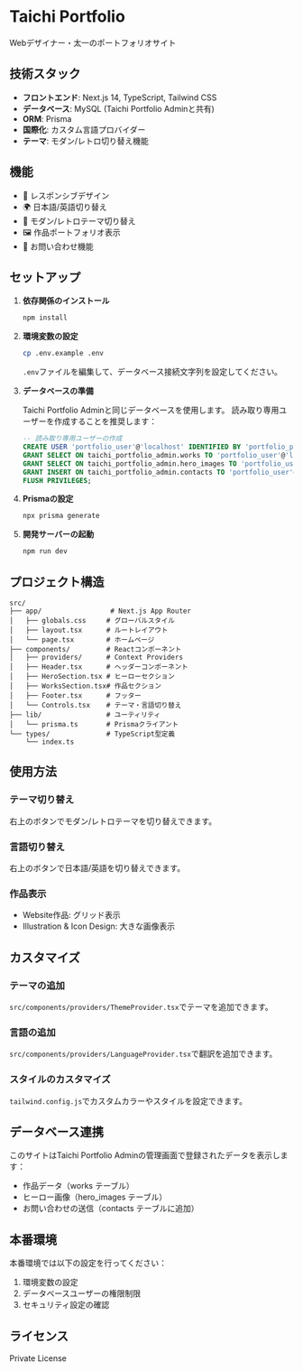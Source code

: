 # Taichi Portfolio

Webデザイナー・太一のポートフォリオサイト

## 技術スタック

- **フロントエンド**: Next.js 14, TypeScript, Tailwind CSS
- **データベース**: MySQL (Taichi Portfolio Adminと共有)
- **ORM**: Prisma
- **国際化**: カスタム言語プロバイダー
- **テーマ**: モダン/レトロ切り替え機能

## 機能

- 📱 レスポンシブデザイン
- 🌍 日本語/英語切り替え
- 🎨 モダン/レトロテーマ切り替え
- 🖼️ 作品ポートフォリオ表示
- 📧 お問い合わせ機能

## セットアップ

1. **依存関係のインストール**
   ```bash
   npm install
   ```

2. **環境変数の設定**
   ```bash
   cp .env.example .env
   ```
   
   `.env`ファイルを編集して、データベース接続文字列を設定してください。

3. **データベースの準備**
   
   Taichi Portfolio Adminと同じデータベースを使用します。
   読み取り専用ユーザーを作成することを推奨します：
   
   ```sql
   -- 読み取り専用ユーザーの作成
   CREATE USER 'portfolio_user'@'localhost' IDENTIFIED BY 'portfolio_password';
   GRANT SELECT ON taichi_portfolio_admin.works TO 'portfolio_user'@'localhost';
   GRANT SELECT ON taichi_portfolio_admin.hero_images TO 'portfolio_user'@'localhost';
   GRANT INSERT ON taichi_portfolio_admin.contacts TO 'portfolio_user'@'localhost';
   FLUSH PRIVILEGES;
   ```

4. **Prismaの設定**
   ```bash
   npx prisma generate
   ```

5. **開発サーバーの起動**
   ```bash
   npm run dev
   ```

## プロジェクト構造

```
src/
├── app/                 # Next.js App Router
│   ├── globals.css     # グローバルスタイル
│   ├── layout.tsx      # ルートレイアウト
│   └── page.tsx        # ホームページ
├── components/         # Reactコンポーネント
│   ├── providers/      # Context Providers
│   ├── Header.tsx      # ヘッダーコンポーネント
│   ├── HeroSection.tsx # ヒーローセクション
│   ├── WorksSection.tsx# 作品セクション
│   ├── Footer.tsx      # フッター
│   └── Controls.tsx    # テーマ・言語切り替え
├── lib/                # ユーティリティ
│   └── prisma.ts       # Prismaクライアント
└── types/              # TypeScript型定義
    └── index.ts
```

## 使用方法

### テーマ切り替え
右上のボタンでモダン/レトロテーマを切り替えできます。

### 言語切り替え
右上のボタンで日本語/英語を切り替えできます。

### 作品表示
- Website作品: グリッド表示
- Illustration & Icon Design: 大きな画像表示

## カスタマイズ

### テーマの追加
`src/components/providers/ThemeProvider.tsx`でテーマを追加できます。

### 言語の追加
`src/components/providers/LanguageProvider.tsx`で翻訳を追加できます。

### スタイルのカスタマイズ
`tailwind.config.js`でカスタムカラーやスタイルを設定できます。

## データベース連携

このサイトはTaichi Portfolio Adminの管理画面で登録されたデータを表示します：

- 作品データ（works テーブル）
- ヒーロー画像（hero_images テーブル）
- お問い合わせの送信（contacts テーブルに追加）

## 本番環境

本番環境では以下の設定を行ってください：

1. 環境変数の設定
2. データベースユーザーの権限制限
3. セキュリティ設定の確認

## ライセンス

Private License

